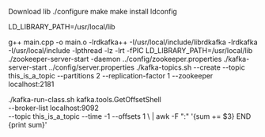 Download lib
./configure
make
make install
ldconfig

LD_LIBRARY_PATH=/usr/local/lib

g++ main.cpp -o main.o -lrdkafka++ -I/usr/local/include/librdkafka -lrdkafka -I/usr/local/include -lpthread -lz -lrt -fPIC
LD_LIBRARY_PATH=/usr/local/lib
./zookeeper-server-start -daemon ../config/zookeeper.properties
./kafka-server-start ../config/server.properties
./kafka-topics.sh --create --topic this_is_a_topic --partitions 2 --replication-factor 1 --zookeeper localhost:2181

./kafka-run-class.sh kafka.tools.GetOffsetShell \
  --broker-list localhost:9092 \
  --topic this_is_a_topic --time -1 --offsets 1 \ 
  | awk -F  ":" '{sum += $3} END {print sum}'